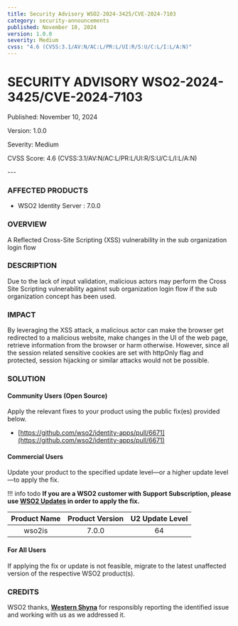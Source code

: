 ```yaml
---
title: Security Advisory WSO2-2024-3425/CVE-2024-7103
category: security-announcements
published: November 10, 2024
version: 1.0.0
severity: Medium
cvss: "4.6 (CVSS:3.1/AV:N/AC:L/PR:L/UI:R/S:U/C:L/I:L/A:N)"
---
```


# SECURITY ADVISORY WSO2-2024-3425/CVE-2024-7103

<p class="doc-info">Published: November 10, 2024</p>
<p class="doc-info">Version: 1.0.0</p>
<p class="doc-info">Severity: Medium</p>
<p class="doc-info">CVSS Score: 4.6 (CVSS:3.1/AV:N/AC:L/PR:L/UI:R/S:U/C:L/I:L/A:N)</p>
---

### AFFECTED PRODUCTS
* WSO2 Identity Server : 7.0.0


### OVERVIEW
A Reflected Cross-Site Scripting (XSS) vulnerability in the sub organization login flow


### DESCRIPTION
Due to the lack of input validation, malicious actors may perform the Cross Site Scripting vulnerability against sub organization login flow if the sub organization concept has been used.

### IMPACT
By leveraging the XSS attack, a malicious actor can make the browser get redirected to a malicious website, make changes in the UI of the web page, retrieve information from the browser or harm otherwise. However, since all the session related sensitive cookies are set with httpOnly flag and protected, session hijacking or similar attacks would not be possible.

### SOLUTION

#### Community Users (Open Source)
Apply the relevant fixes to your product using the public fix(es) provided below.

* [https://github.com/wso2/identity-apps/pull/6671](https://github.com/wso2/identity-apps/pull/6671)

#### Commercial Users
Update your product to the specified update level—or a higher update level—to apply the fix.

!!! info todo
    **If you are a WSO2 customer with Support Subscription, please use [WSO2 Updates](https://wso2.com/updates/) in order to apply the fix.**

| Product Name | Product Version | U2 Update Level |
|:------------:|:---------------:|:---------------:|
| wso2is       | 7.0.0           | 64              |


#### For All Users
If applying the fix or update is not feasible, migrate to the latest unaffected version of the respective WSO2 product(s).


### CREDITS
WSO2 thanks, **[Western Shyna]()** for responsibly reporting the identified issue and working with us as we addressed it.

